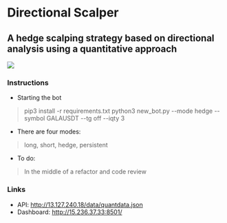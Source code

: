 # Directional Scalper
## A hedge scalping strategy based on directional analysis using a quantitative approach
![](https://github.com/donewiththedollar/directional-scalper/blob/main/directional-scalper.gif)
### Instructions
* Starting the bot
> pip3 install -r requirements.txt
> python3 new_bot.py --mode hedge --symbol GALAUSDT --tg off --iqty 3
* There are four modes:
> long, short, hedge, persistent
* To do:
> In the middle of a refactor and code review

### Links
* API: http://13.127.240.18/data/quantdata.json
* Dashboard: http://15.236.37.33:8501/

